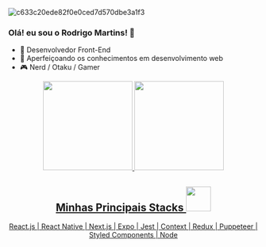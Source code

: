 ![c633c20ede82f0e0ced7d570dbe3a1f3](https://user-images.githubusercontent.com/70382532/138322189-2db8df52-9dcb-40a0-88a8-c365466bd33d.gif)

### Olá! eu sou o Rodrigo Martins! 👋

- 🔭 Desenvolvedor Front-End
- 🌱 Aperfeiçoando os conhecimentos em desenvolvimento web
- 🎮 Nerd / Otaku / Gamer

<div align="center">
  <a href="https://github.com/drigomartins">
  <img height="180em" src="https://github-readme-stats.vercel.app/api?username=drigomartins&show_icons=true&theme=dracula&include_all_commits=true&count_private=true"/>
  <img height="180em" src="https://github-readme-stats.vercel.app/api/top-langs/?username=drigomartins&layout=compact&langs_count=7&theme=dracula"/>
</div>

<h2 align="center">Minhas Principais Stacks <img src="https://github.com/ritik307/ritik307/blob/main/images/laptop.gif" width="50"></h2>
 
<div align="center">
  <p>React.js | React Native | Next.js | Expo | Jest | Context | Redux | Puppeteer | Styled Components | Node</p>
</div>
